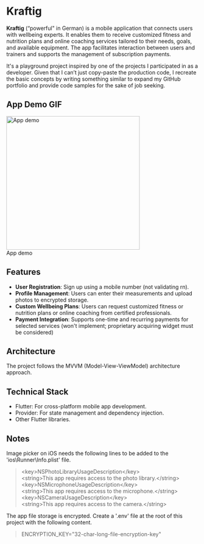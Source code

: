# Kraftig

**Kraftig** (“powerful" in German) is a mobile application that connects users with wellbeing experts. It enables them to receive customized fitness and nutrition plans and online coaching services tailored to their needs, goals, and available equipment. The app facilitates interaction between users and trainers and supports the management of subscription payments.

It's a playground project inspired by one of the projects I participated in as a developer. Given that I can’t just copy-paste the production code, I recreate the basic concepts by writing something similar to expand my GitHub portfolio and provide code samples for the sake of job seeking.

## App Demo GIF
<img src="./resources/Kraftig_demo.gif" alt="App demo" width="350" height="auto"><br> App demo

## Features
* **User Registration**: Sign up using a mobile number (not validating rn).
* **Profile Management**: Users can enter their measurements and upload photos to encrypted storage.
* **Custom Wellbeing Plans**: Users can request customized fitness or nutrition plans or online coaching from certified professionals.
* **Payment Integration**: Supports one-time and recurring payments for selected services (won't implement; proprietary acquiring widget must be considered)

## Architecture
The project follows the MVVM (Model-View-ViewModel) architecture approach.

## Technical Stack
* Flutter: For cross-platform mobile app development.
* Provider: For state management and dependency injection.
* Other Flutter libraries. 

## Notes
Image picker on iOS needs the following lines to be added to the 'ios\Runner\Info.plist' file.
> \<key\>NSPhotoLibraryUsageDescription\<\/key\>  
\<string\>This app requires access to the photo library.\<\/string\>  
\<key\>NSMicrophoneUsageDescription\<\/key\>  
\<string\>This app requires access to the microphone.\<\/string\>  
\<key\>NSCameraUsageDescription\<\/key\>  
\<string\>This app requires access to the camera.\<\/string\>

The app file storage is encrypted. Create a '.env' file at the root of this project with the following content.  
> ENCRYPTION_KEY="32-char-long-file-encryption-key"  
